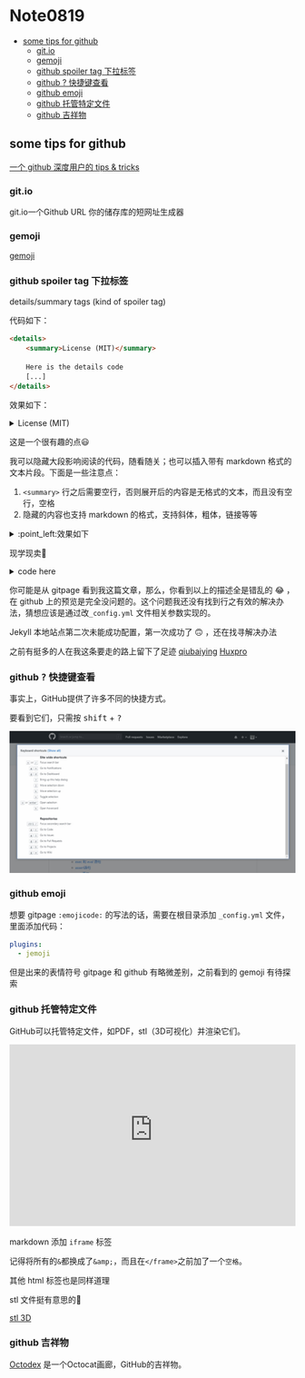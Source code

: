 # Note0819



<!-- MarkdownTOC -->

- [some tips for github](#some-tips-for-github)
    - [git.io](#gitio)
    - [gemoji](#gemoji)
    - [github spoiler tag 下拉标签](#github-spoiler-tag-下拉标签)
    - [github ? 快捷键查看](#github--快捷键查看)
    - [github emoji](#github-emoji)
    - [github 托管特定文件](#github-托管特定文件)
    - [github 吉祥物](#github-吉祥物)

<!-- /MarkdownTOC -->



## some tips for github

[一个 github 深度用户的 tips & tricks](https://www.maxpou.fr/github-tips-and-tricks/)

### git.io

git.io一个Github URL 你的储存库的短网址生成器

### gemoji

[gemoji](https://github.com/wooorm/gemoji)


### github spoiler tag 下拉标签

details/summary tags (kind of spoiler tag)

代码如下：
```html
<details>
    <summary>License (MIT)</summary>

    Here is the details code
    [...]
</details>
```
效果如下：

<details>
    <summary>License (MIT)</summary>

    Here is the details code
    [...]
</details>

这是一个很有趣的点:smiley:

我可以隐藏大段影响阅读的代码，随看随关；也可以插入带有 markdown 格式的文本片段。下面是一些注意点：

1. `<summary>` 行之后需要空行，否则展开后的内容是无格式的文本，而且没有空行，空格
2. 隐藏的内容也支持 markdown 的格式，支持斜体，粗体，链接等等

<details>
    <summary>:point_left:效果如下</summary>

formatting like _italics_, **bold**, [link](https://gist.github.com/ericclemmons/b146fe5da72ca1f706b2ef72a20ac39d) and `monotype` is working

> Blockquote without a precending blank line is assumed to belong to the previous line

```
and the same with code blocks.
```
</details>

现学现卖:angel:

<details>
    <summary>code here</summary>

    ```html

    <details>
        <summary>:point_left:效果如下</summary>

    formatting like _italics_, **bold**, [link](https://gist.github.com/ericclemmons/b146fe5da72ca1f706b2ef72a20ac39d) and `monotype` is working

    > Blockquote without a precending blank line is assumed to belong to the previous line

    ```
    and the same with code blocks.
    ```
    </details>
    ```
</details>

你可能是从 gitpage 看到我这篇文章，那么，你看到以上的描述全是错乱的 :joy: ，在 github 上的预览是完全没问题的。这个问题我还没有找到行之有效的解决办法，猜想应该是通过改`_config.yml` 文件相关参数实现的。

Jekyll 本地站点第二次未能成功配置，第一次成功了 :upside_down_face: ，还在找寻解决办法

之前有挺多的人在我这条要走的路上留下了足迹 [qiubaiying](https://github.com/qiubaiying/qiubaiying.github.io) [Huxpro](https://github.com/Huxpro/huxpro.github.io)

### github <kbd>?</kbd> 快捷键查看

事实上，GitHub提供了许多不同的快捷方式。

要看到它们，只需按 <kbd>shift</kbd> + <kbd>?</kbd>

![github_keyboard](./image/github_keyboard.jpg)


### github emoji

想要 gitpage `:emojicode:` 的写法的话，需要在根目录添加 `_config.yml` 文件，里面添加代码：

```yaml
plugins:
  - jemoji
```

但是出来的表情符号 gitpage 和 github 有略微差别，之前看到的 gemoji 有待探索

### github 托管特定文件

GitHub可以托管特定文件，如PDF，stl（3D可视化）并渲染它们。

<iframe style="width: 100%; height: 320px;" frameborder="0" src="https://render.githubusercontent.com/view/3d?url=https://raw.githubusercontent.com/skalnik/secret-bear-clip/master/stl/clip.stl" title="clip.stl"></iframe>



markdown 添加 `iframe` 标签

记得将所有的`&`都换成了`&amp;`，而且在`</frame>`之前加了一个`空格`。

其他 html 标签也是同样道理

stl 文件挺有意思的:thinking:

[stl 3D](https://all3dp.com/what-is-stl-file-format-extension-3d-printing/)



### github 吉祥物

[Octodex](https://octodex.github.com/) 是一个Octocat画廊，GitHub的吉祥物。

